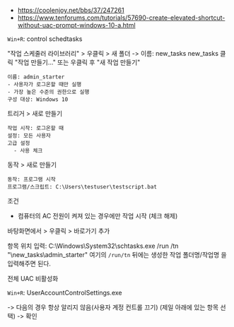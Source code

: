 
- <https://coolenjoy.net/bbs/37/247261>
- <https://www.tenforums.com/tutorials/57690-create-elevated-shortcut-without-uac-prompt-windows-10-a.html>

`Win+R`: control schedtasks

"작업 스케줄러 라이브러리" > 우클릭 > 새 폴더 -> 이름: new_tasks
new_tasks 클릭
"작업 만들기..." 또는 우클릭 후 "새 작업 만들기"

```
이름: admin_starter
- 사용자가 로그온할 때만 실행
- 가장 높은 수준의 권한으로 실행
구성 대상: Windows 10
```

트리거 > 새로 만들기
```
작업 시작: 로그온할 때
설정: 모든 사용자
고급 설정
  - 사용 체크
```

동작 > 새로 만들기
```
동작: 프로그램 시작
프로그램/스크립트: C:\Users\testuser\testscript.bat
```

조건
- 컴퓨터의 AC 전원이 켜져 있는 경우에만 작업 시작 (체크 해제)

바탕화면에서 > 우클릭 > 바로가기 추가

항목 위치 입력: C:\Windows\System32\schtasks.exe /run /tn "\new_tasks\admin_starter"
여기의 `/run/tn` 뒤에는 생성한 작업 폴더명/작업명 을 입력해주면 된다.


전체 UAC 비활성화

`Win+R`: UserAccountControlSettings.exe

-> 다음의 경우 항상 알리지 않음(사용자 계정 컨트롤 끄기) (제일 아래에 있는 항목 선택)
-> 확인


